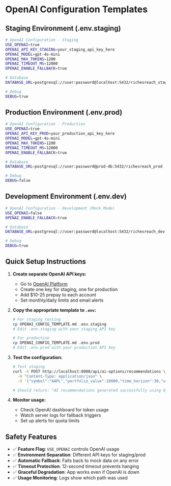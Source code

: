 # OpenAI Configuration Templates

## Staging Environment (.env.staging)

```bash
# OpenAI Configuration - Staging
USE_OPENAI=true
OPENAI_API_KEY_STAGING=your_staging_api_key_here
OPENAI_MODEL=gpt-4o-mini
OPENAI_MAX_TOKENS=1200
OPENAI_TIMEOUT_MS=12000
OPENAI_ENABLE_FALLBACK=true

# Database
DATABASE_URL=postgresql://user:password@localhost:5432/richesreach_staging

# Debug
DEBUG=true
```

## Production Environment (.env.prod)

```bash
# OpenAI Configuration - Production
USE_OPENAI=true
OPENAI_API_KEY_PROD=your_production_api_key_here
OPENAI_MODEL=gpt-4o-mini
OPENAI_MAX_TOKENS=1200
OPENAI_TIMEOUT_MS=12000
OPENAI_ENABLE_FALLBACK=true

# Database
DATABASE_URL=postgresql://user:password@prod-db:5432/richesreach_prod

# Debug
DEBUG=false
```

## Development Environment (.env.dev)

```bash
# OpenAI Configuration - Development (Mock Mode)
USE_OPENAI=false
OPENAI_ENABLE_FALLBACK=true

# Database
DATABASE_URL=postgresql://user:password@localhost:5432/richesreach_dev

# Debug
DEBUG=true
```

## Quick Setup Instructions

1. **Create separate OpenAI API keys:**
   - Go to [OpenAI Platform](https://platform.openai.com/)
   - Create one key for staging, one for production
   - Add $10-25 prepay to each account
   - Set monthly/daily limits and email alerts

2. **Copy the appropriate template to `.env`:**
   ```bash
   # For staging testing
   cp OPENAI_CONFIG_TEMPLATE.md .env.staging
   # Edit .env.staging with your staging API key
   
   # For production
   cp OPENAI_CONFIG_TEMPLATE.md .env.prod
   # Edit .env.prod with your production API key
   ```

3. **Test the configuration:**
   ```bash
   # Test staging
   curl -X POST http://localhost:8000/api/ai-options/recommendations \
     -H "Content-Type: application/json" \
     -d '{"symbol":"AAPL","portfolio_value":10000,"time_horizon":30,"user_risk_tolerance":"medium"}'
   
   # Should return: "AI recommendations generated successfully using OpenAI"
   ```

4. **Monitor usage:**
   - Check OpenAI dashboard for token usage
   - Watch server logs for fallback triggers
   - Set up alerts for quota limits

## Safety Features

- ✅ **Feature Flag**: `USE_OPENAI` controls OpenAI usage
- ✅ **Environment Separation**: Different API keys for staging/prod
- ✅ **Automatic Fallback**: Falls back to mock data on any error
- ✅ **Timeout Protection**: 12-second timeout prevents hanging
- ✅ **Graceful Degradation**: App works even if OpenAI is down
- ✅ **Usage Monitoring**: Logs show which path was used
